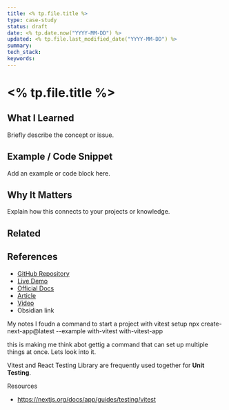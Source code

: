```yaml
---
title: <% tp.file.title %>
type: case-study
status: draft
date: <% tp.date.now("YYYY-MM-DD") %>
updated: <% tp.file.last_modified_date("YYYY-MM-DD") %>
summary:
tech_stack:
keywords:
---
```

# <% tp.file.title %>

## What I Learned
Briefly describe the concept or issue.

## Example / Code Snippet
Add an example or code block here.

## Why It Matters
Explain how this connects to your projects or knowledge.

## Related 

## References
- [GitHub Repository](#)
- [Live Demo](#)
- [Official Docs](https://react.dev)
- [Article](#)
- [Video](#)
- Obsidian link
  
  
  
My notes
I foudn a command to start a project with vitest setup
npx create-next-app@latest --example with-vitest with-vitest-app

this is making me think abot gettig a command that can set up multiple things at once. Lets look into it.

Vitest and React Testing Library are frequently used together for **Unit Testing**.



Resources 
- https://nextjs.org/docs/app/guides/testing/vitest
